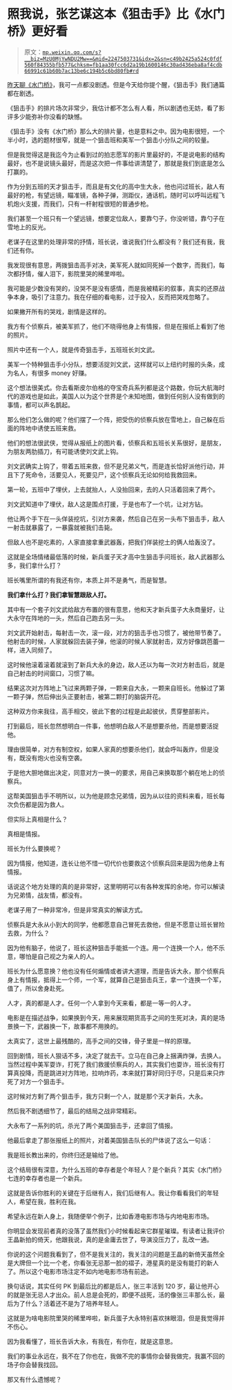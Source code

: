 # 照我说，张艺谋这本《狙击手》比《水门桥》更好看

> 原文：[`mp.weixin.qq.com/s?__biz=MzU0MjYwNDU2Mw==&mid=2247503731&idx=2&sn=c49b2425a524c0fdf560f84355bfb577&chksm=fb1aa30fcc6d2a19b1600146c30ad436eba8af4cdb66991c61b60b7ac13be6c194b5c6bd80fb#rd`](http://mp.weixin.qq.com/s?__biz=MzU0MjYwNDU2Mw==&mid=2247503731&idx=2&sn=c49b2425a524c0fdf560f84355bfb577&chksm=fb1aa30fcc6d2a19b1600146c30ad436eba8af4cdb66991c61b60b7ac13be6c194b5c6bd80fb#rd)

[昨天聊《水门桥》](http://mp.weixin.qq.com/s?__biz=MzU0MjYwNDU2Mw==&mid=2247503657&idx=1&sn=4b8b1a506a6f19ae7b8534fde302aed2&chksm=fb1aa355cc6d2a43970fa861e8a19a0a70e9af725e63e0f87443e6342de9b0ee583af0432957&scene=21#wechat_redirect)，我可一点都没剧透。但是今天给你提个醒，《狙击手》我们通篇都在剧透。 

《狙击手》的排片场次非常少，我估计都不怎么有人看，所以剧透也无妨，看了影评多少能弥补你没看的缺憾。

《狙击手》没有《水门桥》那么大的排片量，也是意料之中。因为电影很短，一个半小时，选的题材很窄，就是一个狙击班和美军一个狙击小分队之间的较量。

但是我觉得这是我迄今为止看到过的拍志愿军的影片里最好的，不是说电影的结构最好，也不是说镜头最好，而是这次把一件事给讲清楚了，那就是我们到底是怎么打赢的。 

作为分到五班的天才狙击手，而且是有文化的高中生大永，他也问过班长，敌人有最好的枪，有望远镜，瞄准镜，各种子弹，测距仪，通话机，随时可以呼叫远程飞机炮火支援，而我们，只有一杆射程很短的普通步枪。 

我们甚至一个班只有一个望远镜，想要定位敌人，要靠勺子，你没听错，靠勺子在雪地上的反光。

老谋子在这里的处理非常的抒情，班长说，谁说我们什么都没有？我们还有我，我们还有你。 

我发现很有意思，两拨狙击高手对决，美军死人就如同死掉一个数字，而我们，每次都抒情，催人泪下，影院里哭的稀里哗啦。 

我可能是少数没有哭的，没哭不是没有感情，而是我被精彩的叙事，真实的还原战争本身，吸引了注意力。我在仔细的看电影，过于投入，反而把哭戏忽略了。 

如果撇开所有的哭戏，剧情是这样的。 

我方有个侦察兵，被美军抓了，他们不晓得他身上有情报，但是在报纸上看到了他的照片。 

照片中还有一个人，就是传奇狙击手，五班班长刘文武。

美军一个特种狙击手小分队，想要活捉刘文武，这样就可以上纽约时报的头条，成为名人，有很多 money 好赚。 

这个想法很美式。你去看斯皮尔伯格的夺宝奇兵系列都是这个路数，你玩大航海时代的游戏也是如此，美国人以为这个世界是个未知地图，做到任何别人没有做到的事情，都可以声名鹊起。

那么他们怎么做的呢？他们摆了一个阵，把受伤的侦察兵放在雪地上，自己躲在后面的阵地中诱使五班来救。 

他们的想法很武侠，觉得从报纸上的图片看，侦察兵和五班长关系很好，是朋友，为朋友两肋插刀，有可能诱使刘文武上钩。 

刘文武确实上钩了，带着五班来救，但不是兄弟义气，而是连长恰好派他行动，并且下了死命令，活要见人，死要见尸，这个侦察兵无论如何给我救回来。

第一轮，五班中了埋伏，上去就抬人，人没抬回来，去的人只活着回来了两个。 

刘文武知道中了埋伏，敌人这是围点打援，于是也布了一个坑，让对方钻。 

他让两个手下在一头佯装挖坑，引对方来袭，然后自己在另一头布下狙击手，敌人一射击就暴露了，一暴露就被我们击毙。 

但敌人也不是吃素的，人家直接拿重武器轰，把我们佯装挖土的俩人给轰没了。 

这就是全场情绪最低落的时候，新兵蛋子天才高中生狙击手问班长，敌人武器那么多，我们拿什么打？ 

班长嘴里所谓的有我还有你，本质上并不是勇气，而是智慧。 

**我们拿什么打？我们拿智慧跟敌人打。** 

其中有一个套子刘文武给敌方布置的很有意思，他和天才新兵蛋子大永商量好，让大永守在阵地的一头，然后自己跑去另一头。 

刘文武开始射击，每射击一次，滚一段，对方的狙击手也习惯了，被他带节奏了。他射击的时候，人家就躲回去装子弹，他滚的时候人家就射击，双方好像跳芭蕾一样，进入同频了。 

这时候他滚着滚着就滚到了新兵大永的身边，敌人还以为每一次对方射击后，就是自己射击的时间窗口，习惯了嘛。 

结果这次对方阵地上飞过来两颗子弹，一颗来自大永，一颗来自班长。他躲过了第一颗子弹，然后伸出头正要射击，被第二颗打的脑袋开花。

这种双方你来我往，高手相交，彼此下套的过程是此起彼伏，贯穿整部影片。 

打到最后，班长忽然想明白一件事，他想明白敌人不是想要杀他，而是想要活捉他。 

理由很简单，对方有制空权，如果人家真的想要杀他们，就会呼叫轰炸，但是没有，既没有炮火也没有空袭。 

于是他大胆地做出决定，同意对方一换一的要求，用自己来换取那个躺在地上的侦察兵。 

这帮美国狙击手不明所以，以为他是顾念兄弟情，因为从以往的资料来看，班长每次负伤都是因为救人。 

但实际上真相是什么？ 

真相是情报。

班长为什么要换呢？ 

因为情报，他知道，连长让他不惜一切代价也要救这个侦察兵回来是因为他身上有情报。 

话说这个地方处理的真的是非常好，这里明明可以有各种发挥的余地，你可以解读为兄弟情，战友情，都没有。 

老谋子用了一种非常冷，但是非常真实的解读方式。

侦察兵是大永从小到大的同学，他都愿意自己冒死去救他，但是不愿意让班长冒险去救，为什么？

因为他有脑子，他说了，班长这种狙击手能抵一个连。用一个连换一个人，他不乐意，哪怕是自己视之为亲人的人。

班长为什么愿意换？他也没有任何煽情或者讲大道理，而是告诉大永，那个侦察兵身上有情报，抵得上一个师，一个军，就算自己是狙击兵王，拿一个连换一个军，值了，所以舍身赴死。

人才，真的都是人才。任何一个人拿到今天来看，都是一等一的人才。

电影是在描述战争，如果换到今天，用来展现期货高手之间的生死对决，真的是场景换一下，武器换一下，故事都不用换的。 

太真实了，这世上最残酷的，高手之间的交锋，骨子里是一样的原理。 

回到剧情，班长人狠话不多，决定了就去干。立马在自己身上捆满炸弹，去换人。当然过程中美军耍诈，打死了我们救援侦察兵的人，其实我们也耍诈，班长没有打算真投降，而是跳进对方阵地，拉响炸药，本来就打算好同归于尽，只是后来只炸死了对方一个狙击手。

这时候对方剩了两个狙击手，我方只剩一个人，就是那个天才新兵，大永。 

然后我不剧透细节了，最后的结局之战非常精彩。 

大永布了一系列的坑，杀光了两个美国狙击手，还拿回了情报。 

他最后拿走了那张报纸上的照片，对着美国狙击队长的尸体说了这么一句话： 

我是班长教出来的，你终归还是输给了他。 

这个结局很有深意，为什么五班的幸存者是个年轻人？是个新兵？其实《水门桥》七连的幸存者也是一个新兵。

这就是告诉你胜利的关键在于后继有人，我们后继有人。我让你看看我们的年轻人，希望在我，胜利在我。

希望永远在新人身上，我随便举个例子，比如香港电影市场与内地电影市场。

你明显会发现前者真的没落了虽然我们小时候看起来它群星璀璨。有读者让我评价王晶新拍的倚天，他跟我说，真的是金庸去世了，导演没压力了，乱改一通。

你说的这个问题我看到了，但不是我关注的，我关注的问题是王晶的新倚天虽然全是大牌但一个比一个老，你看张无忌那一脸的褶子，港星真的是没有能打的新人了。所以这个电影市场注定不如内地电影市场有前途。

换句话说，其实任何 PK 到最后比的都是后人，张三丰活到 120 岁，最让他开心的就是张无忌人才出众。前人总是会死的，即便不战死，活的像张三丰那么长，最后为了什么？活着还不是为了培养年轻人。

这就是为啥电影院里哭的稀里哗啦，新兵蛋子大永特别喜欢抹眼泪，但是我觉得并不伤心。

因为我看懂了，班长告诉大永，有我在，有你在，就是这意思。

我们的事业永远在，我不在了你也在，我做不完的事情你会替我做完，我赢不回的场子你会替我找回。

那又有什么遗憾呢？
